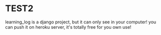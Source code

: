 # TEST2
learning_log is a django project, but it can only see in your computer! you can push it on heroku server, 
it's totally free for you own use!

